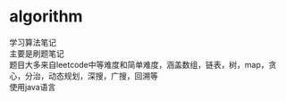 # algorithm
学习算法笔记  
主要是刷题笔记  
题目大多来自leetcode中等难度和简单难度，涵盖数组，链表，树，map，贪心，分治，动态规划，深搜，广搜，回溯等      
使用java语言

